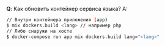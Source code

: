 **Q**: Как обновить контейнер сервиса языка?
A: 
```sh
// Внутри контейнера приложения (app)
$ mix dockers.build <lang> // например php 
// Либо снаружи на хосте
$ docker-compose run app mix dockers.build lang="<lang>" 
```
